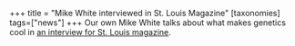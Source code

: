 +++
title = "Mike White interviewed in St. Louis Magazine"
[taxonomies]
tags=["news"]
+++
Our own Mike White talks about what makes genetics cool in [an interview for St. Louis magazine](http://www.stlmag.com/health/popular-science/).
